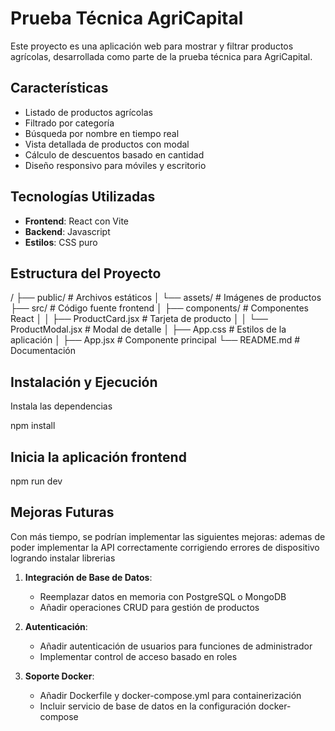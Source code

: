 # Prueba Técnica AgriCapital

Este proyecto es una aplicación web para mostrar y filtrar productos agrícolas, desarrollada como parte de la prueba técnica para AgriCapital.

## Características

- Listado de productos agrícolas
- Filtrado por categoría
- Búsqueda por nombre en tiempo real
- Vista detallada de productos con modal
- Cálculo de descuentos basado en cantidad
- Diseño responsivo para móviles y escritorio

## Tecnologías Utilizadas

- **Frontend**: React con Vite
- **Backend**: Javascript
- **Estilos**: CSS puro

## Estructura del Proyecto

/
├── public/              # Archivos estáticos
│   └── assets/          # Imágenes de productos
├── src/                 # Código fuente frontend
│   ├── components/      # Componentes React
│   │   ├── ProductCard.jsx  # Tarjeta de producto
│   │   └── ProductModal.jsx # Modal de detalle
│   ├── App.css          # Estilos de la aplicación
│   ├── App.jsx          # Componente principal
└── README.md            # Documentación

## Instalación y Ejecución

Instala las dependencias

npm install

## Inicia la aplicación frontend

npm run dev




## Mejoras Futuras

Con más tiempo, se podrían implementar las siguientes mejoras:
ademas de poder implementar la API correctamente corrigiendo errores de dispositivo 
logrando instalar librerias

1. **Integración de Base de Datos**:
   - Reemplazar datos en memoria con PostgreSQL o MongoDB
   - Añadir operaciones CRUD para gestión de productos

2. **Autenticación**:
   - Añadir autenticación de usuarios para funciones de administrador
   - Implementar control de acceso basado en roles

3. **Soporte Docker**:
   - Añadir Dockerfile y docker-compose.yml para containerización
   - Incluir servicio de base de datos en la configuración docker-compose